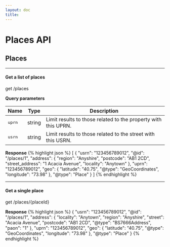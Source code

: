 ```yaml
---
layout: doc
title: 
---
```


# Places API






<h2 id="Places">Places</h2>


<hr/>
<h4>Get a list of places</h4>

<div class="api-call">
  <span class="rest-method get">get</span>
  <span>/places</span>
</div>


**Query parameters**

Name | Type | Description
-----|------|------------
<tt>uprn</tt> | string | Limit results to those related to the property with this UPRN.
<tt>usrn</tt> | string | Limit results to those related to the street with this USRN.





**Response**
{% highlight json %}
[
  {
    "usrn": "123456789012",
    "@id": "/places/1",
    "address": {
      "region": "Anyshire",
      "postcode": "AB1 2CD",
      "street_address": "1 Acacia Avenue",
      "locality": "Anytown"
    },
    "uprn": "123456789012",
    "geo": {
      "latitude": "40.75",
      "@type": "GeoCoordinates",
      "longitude": "73.98"
    },
    "@type": "Place"
  }
]
{% endhighlight %}









<hr/>
<h4>Get a single place</h4>

<div class="api-call">
  <span class="rest-method get">get</span>
  <span>/places/{placeId}</span>
</div>





**Response**
{% highlight json %}
{
  "usrn": "123456789012",
  "@id": "/places/1",
  "address": {
    "locality": "Anytown",
    "region": "Anyshire",
    "street": "Acacia Avenue",
    "postcode": "AB1 2CD",
    "@type": "BS7666Address",
    "paon": "1"
  },
  "uprn": "123456789012",
  "geo": {
    "latitude": "40.75",
    "@type": "GeoCoordinates",
    "longitude": "73.98"
  },
  "@type": "Place"
}
{% endhighlight %}







